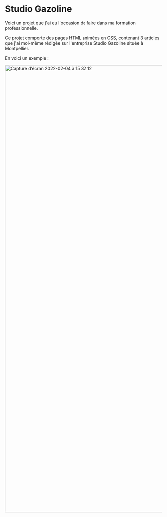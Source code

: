 # Studio Gazoline

Voici un projet que j'ai eu l'occasion de faire dans ma formation professionnelle. 

Ce projet comporte des pages HTML animées en CSS, contenant 3 articles que j'ai moi-même rédigée sur l'entreprise Studio Gazoline située à Montpellier.


En voici un exemple :


<img width="1439" alt="Capture d’écran 2022-02-04 à 15 32 12" src="https://user-images.githubusercontent.com/94376307/152546674-0dd37687-df7b-4ff3-9ae2-5a6bea1ed600.png">

